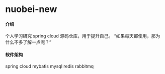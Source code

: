 # nuobei-new

#### 介绍
个人学习研究 spring cloud 源码仓库，用于提升自己。 “如果每天都使用，那为什么不多了解一点呢？”

#### 软件架构
spring cloud  mybatis mysql redis rabbitmq 